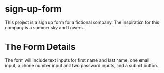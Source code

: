 # sign-up-form

This project is a sign up form for a fictional company. The inspiration for this company is a summer sky and flowers.

# The Form Details

The form will include text inputs for first name and last name, one email input, a phone number input and two password inputs, and a submit button.
